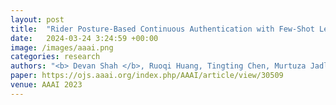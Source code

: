 ```yaml
---
layout: post
title:  "Rider Posture-Based Continuous Authentication with Few-Shot Learning for Mobility Scooters (Student Abstract)"
date:   2024-03-24 3:24:59 +00:00
image: /images/aaai.png
categories: research    
authors: "<b> Devan Shah </b>, Ruoqi Huang, Tingting Chen, Murtuza Jadliwala"
paper: https://ojs.aaai.org/index.php/AAAI/article/view/30509
venue: AAAI 2023
---
```

